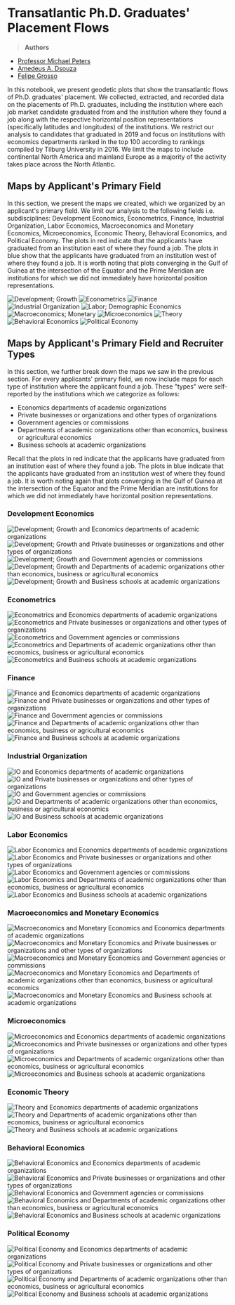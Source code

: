 # Transatlantic Ph.D. Graduates' Placement Flows
> **Authors**
- [Professor Michael Peters](https://montoya.econ.ubc.ca)
- [Amedeus A. Dsouza](https://sites.google.com/view/aadsouza)
- [Felipe Grosso](https://www.linkedin.com/in/felipe-grosso/)

In this notebook, we present geodetic plots that show the transatlantic flows of Ph.D. graduates' placement. We collected, extracted, and recorded data on the placements of Ph.D. graduates, including the institution where each job market candidate graduated from and the institution where they found a job along with the respective horizontal position representations (specifically latitudes and longitudes) of the institutions. We restrict our analysis to candidates that graduated in 2019 and focus on institutions with economics departments ranked in the top 100 according to rankings compiled by Tilburg University in 2016. We limit the maps to include continental North America and mainland Europe as a majority of the activity takes place across the North Atlantic.

## Maps by Applicant's Primary Field

In this section, we present the maps we created, which we organized by an applicant's primary field. We limit our analysis to the following fields i.e. subdisciplines: Development Economics, Econometrics, Finance, Industrial Organization, Labor Economics, Macroeconomics and Monetary Economics, Microeconomics, Economic Theory, Behavioral Economics, and Political Economy. The plots in red indicate that the applicants have graduated from an institution east of where they found a job. The plots in blue show that the applicants have graduated from an institution west of where they found a job. It is worth noting that plots converging in the Gulf of Guinea at the intersection of the Equator and the Prime Meridian are institutions for which we did not immediately have horizontal position representations.

![Development; Growth](https://drive.google.com/uc?id=19ehZg7VznSNP1-jUwZ2LWvrBzFsalbkU)
![Econometrics](https://drive.google.com/uc?id=1sJLYm80rYHy-tnDK9to66r54Is36H4jU)
![Finance](https://drive.google.com/uc?id=1T2D1jE9Xqpv_J9jBsF_e7naBuae85Jad)
![Industrial Organization](https://drive.google.com/uc?id=1qz1wJgD8SkvZRXvt-BRUXRciW1mzvbT6)
![Labor; Demographic Economics](https://drive.google.com/uc?id=1yt_4MQ2mSMovT_-XtAIMvpjzSi9R5iNA)
![Macroeconomics; Monetary](https://drive.google.com/uc?id=117F56QaIGOSutrAUG9UA1vBx4uF9MDvZ)
![Microeconomics](https://drive.google.com/uc?id=1KnoJky3V4kMfH02bnv-9JgxGCNXxm5FD)
![Theory](https://drive.google.com/uc?id=1_B4A2dj9Ne1WiqHZz2MVJeQvbCWIr-Oi)
![Behavioral Economics](https://drive.google.com/uc?id=1urJ4yjsOTwk1jBqlfxfcYbAAT6QpGgp2)
![Political Economy](https://drive.google.com/uc?id=1PHpJLpwTqg8mDYvFmrTzSVM9CcwuJyHu)

## Maps by Applicant's Primary Field and Recruiter Types

In this section, we further break down the maps we saw in the previous section. For every applicants' primary field, we now include maps for each type of institution where the applicant found a job. These "types" were self-reported by the institutions which we categorize as follows: 
- Economics departments of academic organizations
- Private businesses or organizations and other types of organizations
- Government agencies or commissions
- Departments of academic organizations other than economics, business or agricultural economics
- Business schools at academic organizations

Recall that the plots in red indicate that the applicants have graduated from an institution east of where they found a job. The plots in blue indicate that the applicants have graduated from an institution west of where they found a job. It is worth noting again that plots converging in the Gulf of Guinea at the intersection of the Equator and the Prime Meridian are institutions for which we did not immediately have horizontal position representations.

### Development Economics

![Development; Growth and Economics departments of academic organizations](https://drive.google.com/uc?id=1wngIx7hIqYGFcLPd2kX0tLOmxuEyrfuK)
![Development; Growth and Private businesses or organizations and other types of organizations](https://drive.google.com/uc?id=1P3Lxl8vYPm_-zHjC5xLFzWXPWLX4z52x)
![Development; Growth and Government agencies or commissions](https://drive.google.com/uc?id=1gJsbG0el6gMxAcL0sRJjP_d1ouiuzQV8)
![Development; Growth and Departments of academic organizations other than economics, business or agricultural economics](https://drive.google.com/uc?id=1FmzuoUBF4qvuR2B2KxVtiLxESoJbpwca)
![Development; Growth and Business schools at academic organizations](https://drive.google.com/uc?id=1swVIfys-nk6JmD1hsXOKTJAWCUILixvl)

### Econometrics

![Econometrics and Economics departments of academic organizations](https://drive.google.com/uc?id=1f9Ty4yPQj7FTfBfsMxycNZcKx5ZCbLPJ)
![Econometrics and Private businesses or organizations and other types of organizations](https://drive.google.com/uc?id=1iMnGOhAnsU9Pg5AJax5O4Ikk_pRFFthK)
![Econometrics and Government agencies or commissions](https://drive.google.com/uc?id=1f8Qrj7PcOjkmzQ769gPjPNoMwhl4Shri)
![Econometrics and Departments of academic organizations other than economics, business or agricultural economics](https://drive.google.com/uc?id=1WqclhHVoI6-NTJn2TtKubw-LgU-DoGfO)
![Econometrics and Business schools at academic organizations](https://drive.google.com/uc?id=1gP1tRE96wUys-7sC7tpNTbB4-wMIgRw0)

### Finance

![Finance and Economics departments of academic organizations](https://drive.google.com/uc?id=1iRvZHvREjdnJQIF--dps9hauSJ5mxfKQ)
![Finance and Private businesses or organizations and other types of organizations](https://drive.google.com/uc?id=12L-Xivh0xVOhtrZl4yQjptilaR7LLj2a)
![Finance and Government agencies or commissions](https://drive.google.com/uc?id=1F17RGlHHcymzwlN3lN-cwjU6tWHoJywH)
![Finance and Departments of academic organizations other than economics, business or agricultural economics](https://drive.google.com/uc?id=1TuffUzoS_OaQTUJyNVjOLFsUaoGNxuKx)
![Finance and Business schools at academic organizations](https://drive.google.com/uc?id=1IayaOnCkb-q0WNMA-Zl5WWylfD8MA8-G)

### Industrial Organization

![IO and Economics departments of academic organizations](https://drive.google.com/uc?id=1ToB2dJ43omvfEtex76BG0h0myxQzKbxa)
![IO and Private businesses or organizations and other types of organizations](https://drive.google.com/uc?id=1O3-UF9cuTASB39VeWXFcOMvYNCu56X97)
![IO and Government agencies or commissions](https://drive.google.com/uc?id=1kHMqtJf1cx_e1sCLuxRS4yMLpmgBPvT2)
![IO and Departments of academic organizations other than economics, business or agricultural economics](https://drive.google.com/uc?id=10onRBOQhABjxQl5xA5jdeWK4TboKmF4a)
![IO and Business schools at academic organizations](https://drive.google.com/uc?id=1C5h9GIfNpB8fHaIgBjdNlLSPo2CTlB20)

### Labor Economics

![Labor Economics and Economics departments of academic organizations](https://drive.google.com/uc?id=1BF2hz2kk43tYe5CKse-JeuM1zrVeQ454)
![Labor Economics and Private businesses or organizations and other types of organizations](https://drive.google.com/uc?id=1XU7VTvqge6ArOg26WN0V2wAv8eVGb0dT)
![Labor Economics and Government agencies or commissions](https://drive.google.com/uc?id=1u8FXaHV4a-tLLvyerv56fkNL_QKUXWmO)
![Labor Economics and Departments of academic organizations other than economics, business or agricultural economics](https://drive.google.com/uc?id=1qzjdNR9jR7rX0vujDE51p_keSRIJP7le)
![Labor Economics and Business schools at academic organizations](https://drive.google.com/uc?id=1RKNGX6bjhiSonOyO8xpof6_4cSSHDuWb)

### Macroeconomics and Monetary Economics

![Macroeconomics and Monetary Economics and Economics departments of academic organizations](https://drive.google.com/uc?id=17bmv6KWpfarZJBWzsjp4IeA2ASrOP5-r)
![Macroeconomics and Monetary Economics and Private businesses or organizations and other types of organizations](https://drive.google.com/uc?id=14Y5G80luS3xjYvaMW_HFNVBjAUMrTabr)
![Macroeconomics and Monetary Economics and Government agencies or commissions](https://drive.google.com/uc?id=1rhtiUhrTBjlYW7_EBdCp-aNlROG9Twqo)
![Macroeconomics and Monetary Economics and Departments of academic organizations other than economics, business or agricultural economics](https://drive.google.com/uc?id=1HjseDEreF6peHdfE7rwIcz7iL03Ks7VY)
![Macroeconomics and Monetary Economics and Business schools at academic organizations](https://drive.google.com/uc?id=1SWwJYIwLEKZzN93ZuU9tE62uhPPLCOEB)

### Microeconomics

![Microeconomics and Economics departments of academic organizations](https://drive.google.com/uc?id=1G5sFcXpn5Vh1TkMcrnzRvzCukmaPHj0i)
![Microeconomics and Private businesses or organizations and other types of organizations](https://drive.google.com/uc?id=1JZmuFWeUCpJ2mM0z8Fh2UICHusVtT2C3)
![Microeconomics and Departments of academic organizations other than economics, business or agricultural economics](https://drive.google.com/uc?id=1wHRiepmObvxK9XEppKOkswugK5P15Wr4)
![Microeconomics and Business schools at academic organizations](https://drive.google.com/uc?id=1-4d9RQFXUf9CoRg1reCk8zn0NHwCqQ3D)

### Economic Theory

![Theory and Economics departments of academic organizations](https://drive.google.com/uc?id=15gJ9dKSUEQ3wWvBrwqRLMZH8PSWLqXAF)
![Theory and Departments of academic organizations other than economics, business or agricultural economics](https://drive.google.com/uc?id=115mp1bCgliKgugUY8DV871T4qnA1VeI9)
![Theory and Business schools at academic organizations](https://drive.google.com/uc?id=1UzY7huo2dfXMFKL4-5x78IC6DfYRJwDt)

### Behavioral Economics

![Behavioral Economics and Economics departments of academic organizations](https://drive.google.com/uc?id=1H56IHbmPqs-azpzDP-mhrKF05mzO677G)
![Behavioral Economics and Private businesses or organizations and other types of organizations](https://drive.google.com/uc?id=1SZRaG-3tWEPs1kc923zaLpRYpDRbT_2X)
![Behavioral Economics and Government agencies or commissions](https://drive.google.com/uc?id=1jjYZ89qe104CmM-HnAUDZC918EaPry8A)
![Behavioral Economics and Departments of academic organizations other than economics, business or agricultural economics](https://drive.google.com/uc?id=1_QOwloCCyZN4gx9X8En3acUOeDp0f7Al)
![Behavioral Economics and Business schools at academic organizations](https://drive.google.com/uc?id=1HXSnjglHGzPyjwrelphCScLEu4mfoeKR)

### Political Economy

![Political Economy and Economics departments of academic organizations](https://drive.google.com/uc?id=1CNpqXUH4kmTLlATgDfv5X7ZGFZNVSM95)
![Political Economy and Private businesses or organizations and other types of organizations](https://drive.google.com/uc?id=1YOkIGXhzs1gOXimi-EhvPt53-3HN-UdA)
![Political Economy and Departments of academic organizations other than economics, business or agricultural economics](https://drive.google.com/uc?id=1SbZ8Yd0WqbbJw29K20XDeut0_Ibgreuq)
![Political Economy and Business schools at academic organizations](https://drive.google.com/uc?id=12oImz7XdxECSYWVP2pcTVtPkclivlZ2O)
